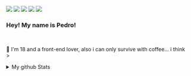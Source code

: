 <p>
    <img src="https://img.shields.io/badge/-MySQL-F29111?style=flat-square&logo=MySQL&logoColor=white"/>
    <img src="https://img.shields.io/badge/-Github-181717?style=flat-square&logo=GitHub&logoColor=white"/>
    <img src="https://img.shields.io/badge/-Git-F44D27?style=flat-square&logo=Git&logoColor=white"/>
    <img src="https://img.shields.io/badge/-Yarn-0079BF?style=flat-square&logo=Yarn&logoColor=white"/>
    <img src="https://img.shields.io/badge/-WebPack-1C78C0?style=flat-square&logo=WebPack&logoColor=white"/>
</p>



<h3>Hey! My name is Pedro!</h3><br/>
<p>
  🧔 I'm 18 and a front-end lover, also i can only survive with coffee... i think<br/>>
</p>

<details>
  <summary>My github Stats</summary><br/>
  <img align="left" width="490" height="165" src="https://github-readme-stats.vercel.app/api?username=synterrr&show_icons=true&hide_border=false&line_height=20&title_color=000000&icon_color=ff0000&show_owner=true"/>
  <img align="right" src="https://github-readme-stats.vercel.app/api/top-langs/?username=synterrr"/>
</details>
